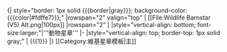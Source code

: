 {| style="border: 1px solid {{{border|gray}}}; background-color: {{{color|#fdffe7}}};"
|rowspan="2" valign="top" | [[File:Wildlife Barnstar (V5) Alt.png|100px]]
|rowspan="2" |
|style="vertical-align: bottom; font-size:larger;"|'''動物星章'''
|-
|style="vertical-align: top; border-top: 1px solid gray;" | {{{1}}}
|}<noinclude>
[[Category:維基星章模板|主]]
</noinclude>